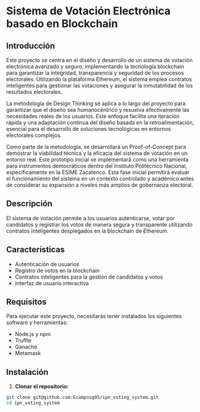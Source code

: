 # Sistema de Votación Electrónica basado en Blockchain

## Introducción

Este proyecto se centra en el diseño y desarrollo de un sistema de votación electrónica avanzado y seguro, implementando la tecnología blockchain para garantizar la integridad, transparencia y seguridad de los procesos electorales. Utilizando la plataforma Ethereum, el sistema emplea contratos inteligentes para gestionar las votaciones y asegurar la inmutabilidad de los resultados electorales.

La metodología de Design Thinking se aplica a lo largo del proyecto para garantizar que el diseño sea humanocéntrico y resuelva efectivamente las necesidades reales de los usuarios. Este enfoque facilita una iteración rápida y una adaptación continua del diseño basada en la retroalimentación, esencial para el desarrollo de soluciones tecnológicas en entornos electorales complejos.

Como parte de la metodología, se desarrollará un Proof-of-Concept para demostrar la viabilidad técnica y la eficacia del sistema de votación en un entorno real. Este prototipo inicial se implementará como una herramienta para instrumentos democráticos dentro del Instituto Politécnico Nacional, específicamente en la ESIME Zacatenco. Esta fase inicial permitirá evaluar el funcionamiento del sistema en un contexto controlado y académico antes de considerar su expansión a niveles más amplios de gobernanza electoral.

## Descripción

El sistema de votación permite a los usuarios autenticarse, votar por candidatos y registrar los votos de manera segura y transparente utilizando contratos inteligentes desplegados en la blockchain de Ethereum.

## Características

- Autenticación de usuarios
- Registro de votos en la blockchain
- Contratos inteligentes para la gestión de candidatos y votos
- Interfaz de usuario interactiva

## Requisitos

Para ejecutar este proyecto, necesitarás tener instalados los siguientes software y herramientas:

- Node.js y npm
- Truffle
- Ganache
- Metamask

## Instalación

1. **Clonar el repositorio:**

```bash
git clone git@github.com:Ecamposg95/ipn_voting_system.git
cd ipn_voting_system
